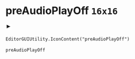 # preAudioPlayOff `16x16`
<img src="/img/preAudioPlayOff.png" width=16 height=16>

``` CSharp
EditorGUIUtility.IconContent("preAudioPlayOff")
```
```
preAudioPlayOff
```
